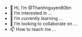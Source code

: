 - 👋 Hi, I’m @Thanhnguyen80bn
- 👀 I’m interested in ...
- 🌱 I’m currently learning ...
- 💞️ I’m looking to collaborate on ...
- 📫 How to reach me ...

<!---
Thanhnguyen80bn/Thanhnguyen80bn is a ✨ special ✨ repository because its `README.md` (this file) appears on your GitHub profile.
You can click the Preview link to take a look at your changes.
--->
